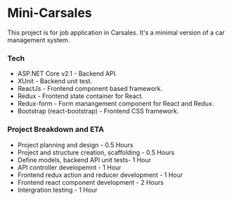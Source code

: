 ﻿# Mini-Carsales

This project is for job application in Carsales. It's a minimal version of a car management system.

### Tech
* ASP.NET Core v2.1 - Backend API.
* XUnit - Backend unit test.
* ReactJs - Frontend component based framework.
* Redux - Frontend state container for React.
* Redux-form - Form manangement component for React and Redux.
* Bootstrap (react-bootstrap) - Frontend CSS framework.

### Project Breakdown and ETA
* Project planning and design - 0.5 Hours
* Project and structure creation, scaffolding - 0.5 Hours
* Define models, backend API unit tests- 1 Hour
* API controller developemnt - 1 Hour
* Frontend redux action and reducer development - 1 Hour
* Frontend react component development - 2 Hours
* Intergration testing - 1 Hour